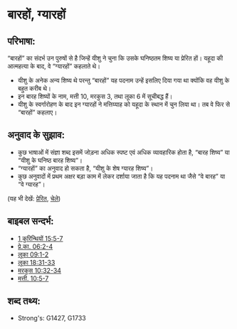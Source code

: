 # बारहों, ग्यारहों #

## परिभाषा: ##

“बारहों” का संदर्भ उन पुरुषों से है जिन्हें यीशु ने चुना कि उसके घनिष्ठतम शिष्य या प्रेरित हों। यहूदा की आत्महत्या के बाद, वे “ग्यारहों” कहलाते थे।

* यीशु के अनेक अन्य शिष्य थे परन्तु “बारहों” यह पदनाम उन्हें इसलिए दिया गया था क्योंकि वह यीशु के बहुत करीब थे।
* इन बारह शिष्यों के नाम, मत्ती 10, मरकुस 3, तथा लूका 6 में सूचीबद्ध हैं।
* यीशु के स्वर्गारोहण के बाद इन ग्यारहों ने मत्तिय्याह को यहूदा के स्थान में चुन लिया था। तब वे फिर से “बारहों” कहलाए।

## अनुवाद के सुझाव: ##

* कुछ भाषाओं में संज्ञा शब्द इसमें जोड़ना अधिक स्पष्ट एवं अधिक व्यावहारिक होता है, “बारह शिष्य” या “यीशु के घनिष्ठ बारह शिष्य”।
* “ग्यारहों” का अनुवाद हो सकता है, “यीशु के शेष ग्यारह शिष्य”।
* कुछ अनुवादों में प्रथम अक्षर बड़ा काम में लेकर दर्शाया जाता है कि यह पदनाम था जैसे “वे बारह” या “वे ग्यारह”।

(यह भी देखें: [प्रेरित](../kt/apostle.md), [चेले](../kt/disciple.md))

## बाइबल सन्दर्भ: ##

* [1 कुरिन्थियों 15:5-7](rc://hi/tn/help/1co/15/05)
* [प्रे.का. 06:2-4](rc://hi/tn/help/act/06/02)
* [लूका 09:1-2](rc://hi/tn/help/luk/09/01)
* [लूका 18:31-33](rc://hi/tn/help/luk/18/31)
* [मरकुस 10:32-34](rc://hi/tn/help/mrk/10/32)
* [मत्ती. 10:5-7](rc://hi/tn/help/mat/10/05)

## शब्द तथ्य: ##

* Strong's: G1427, G1733
